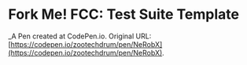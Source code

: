 # Fork Me! FCC: Test Suite Template
 _A Pen created at CodePen.io. Original URL: [https://codepen.io/zootechdrum/pen/NeRobX](https://codepen.io/zootechdrum/pen/NeRobX).

 